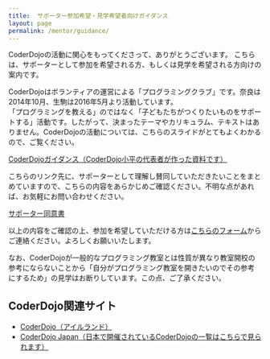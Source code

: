 ```yaml
---
title:  サポーター参加希望・見学希望者向けガイダンス
layout: page
permalink: /mentor/guidance/
---
```

CoderDojoの活動に関心をもってくださって、ありがとうございます。
こちらは、サポーターとして参加を希望される方、もしくは見学を希望される方向けの案内です。

CoderDojoはボランティアの運営による「プログラミングクラブ」です。奈良は2014年10月、生駒は2016年5月より活動しています。  
「プログラミングを教える」のではなく「子どもたちがつくりたいものをサポートする」活動です。したがって、決まったテーマやカリキュラム、テキストはありません。CoderDojoの活動については、こちらのスライドがとてもよくわかるので、ご覧ください。

[CoderDojoガイダンス（CoderDojo小平の代表者が作った資料です）](https://docs.google.com/presentation/d/1ccmwavHJS4WXdJdjB0TT7j4sWckW6W-gV7I6q-I_LVU/edit#slide=id.p)

こちらのリンク先に、サポーターとして理解し賛同していただきたいことをまとめていますので、こちらの内容をあらかじめご確認ください。不明な点があれば、お気軽にお問い合わせください。

[サポーター同意書](https://github.com/coderdojo-nara/document/blob/master/MentorAgreement.md)

以上の内容をご確認の上、参加を希望していただける方は[こちらのフォーム](https://forms.gle/tYBwSvrEiEYujNNa7)からご連絡ください。よろしくお願いいたします。

なお、CoderDojoが一般的なプログラミング教室とは性質が異なり教室開校の参考にならないことから「自分がプログラミング教室を開きたいのでその参考にするため」の見学はお断りしています。この点、ご了承ください。

## CoderDojo関連サイト
- [CoderDojo（アイルランド）](http://www.coderdojo.com/)
- [CoderDojo Japan（日本で開催されているCoderDojoの一覧はこちらで見られます）](http://www.coderdojo.jp/)
